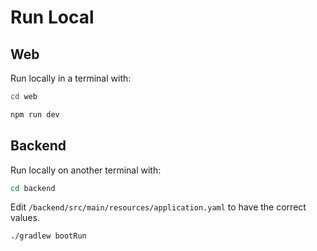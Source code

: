 # Run Local

## Web

Run locally in a terminal with:

```bash
cd web
```

```bash
npm run dev
```

## Backend

Run locally on another terminal with:

```bash
cd backend
```

Edit `/backend/src/main/resources/application.yaml` to have the correct values.

```bash
./gradlew bootRun
```
